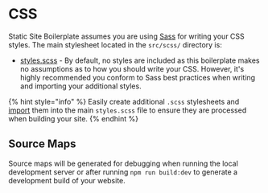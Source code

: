 # CSS

Static Site Boilerplate assumes you are using [Sass](https://sass-lang.com/) for writing your CSS styles. The main stylesheet located in the `src/scss/` directory is:

* [styles.scss](https://github.com/ericalli/static-site-boilerplate/blob/master/src/scss/styles.scss) - By default, no styles are included as this boilerplate makes no assumptions as to how you should write your CSS. However, it's highly recommended you conform to Sass best practices when writing and importing your additional styles.

{% hint style="info" %}
Easily create additional `.scss` stylesheets and [import](https://sass-lang.com/guide) them into the main `styles.scss` file to ensure they are processed when building your site.
{% endhint %}

## Source Maps

Source maps will be generated for debugging when running the local development server or after running `npm run build:dev` to generate a development build of your website.

